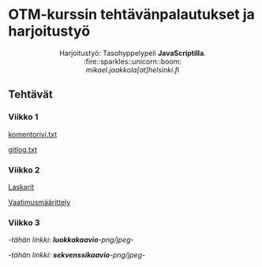# OTM-kurssin tehtävänpalautukset ja harjoitustyö

<p align="center">
 Harjoitustyö: Tasohyppelypeli <b>JavaScriptilla</b>.</br>
:fire::sparkles::unicorn::boom:</br>
<i>mikael.jaakkola[at]helsinki.fi</i></br>
 </p>
  
## Tehtävät
### Viikko 1
[komentorivi.txt](https://github.com/magael/otm-harjoitustyo/blob/master/laskarit/viikko1/komentorivi.txt)

[gitlog.txt](https://github.com/magael/otm-harjoitustyo/blob/master/laskarit/viikko1/gitlog.txt)

### Viikko 2
[Laskarit](https://github.com/magael/otm-harjoitustyo/tree/master/laskarit/viikko2)

[Vaatimusmäärittely](https://github.com/magael/otm-harjoitustyo/blob/master/dokumentaatio/vaatimusmaarittely.md)

### Viikko 3
*-tähän linkki: **luokkakaavio**-png/jpeg-*

*-tähän linkki: **sekvenssikaavio**-png/jpeg-*
